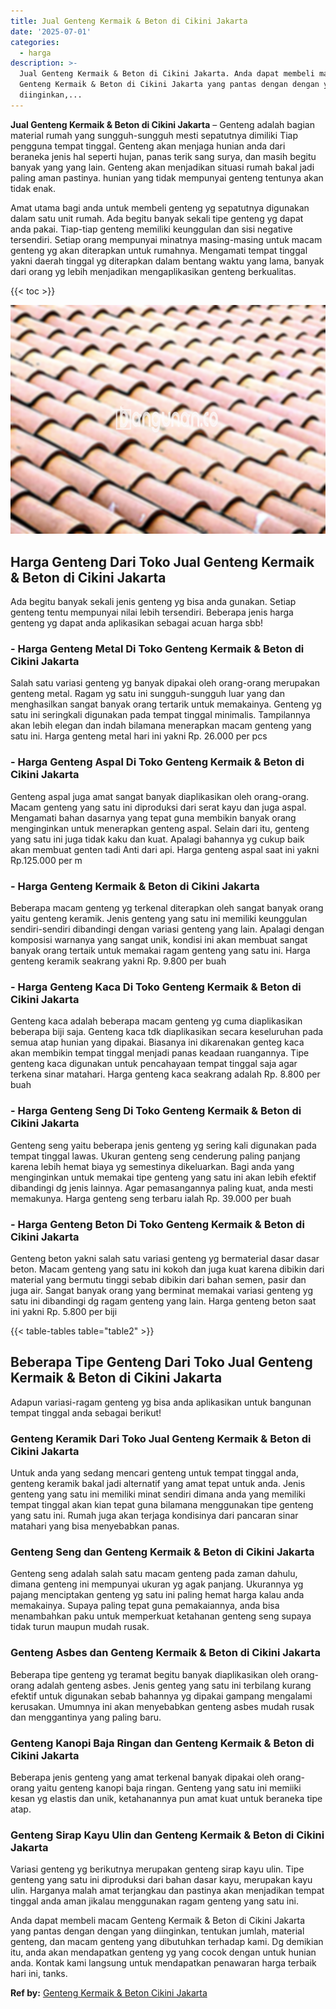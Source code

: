 ```yaml
---
title: Jual Genteng Kermaik & Beton di Cikini Jakarta
date: '2025-07-01'
categories:
  - harga
description: >-
  Jual Genteng Kermaik & Beton di Cikini Jakarta. Anda dapat membeli macam
  Genteng Kermaik & Beton di Cikini Jakarta yang pantas dengan dengan yang
  diinginkan,...
---
```


**Jual Genteng Kermaik & Beton di Cikini Jakarta** – Genteng adalah bagian material rumah yang sungguh-sungguh mesti sepatutnya dimiliki Tiap pengguna tempat tinggal. Genteng akan menjaga hunian anda dari beraneka jenis hal seperti hujan, panas terik sang surya, dan masih begitu banyak yang yang lain. Genteng akan menjadikan situasi rumah bakal jadi paling aman pastinya. hunian yang tidak mempunyai genteng tentunya akan tidak enak.

Amat utama bagi anda untuk membeli genteng yg sepatutnya digunakan dalam satu unit rumah. Ada begitu banyak sekali tipe genteng yg dapat anda pakai. Tiap-tiap genteng memiliki keunggulan dan sisi negative tersendiri. Setiap orang mempunyai minatnya masing-masing untuk macam genteng yg akan diterapkan untuk rumahnya. Mengamati tempat tinggal yakni daerah tinggal yg diterapkan dalam bentang waktu yang lama, banyak dari orang yg lebih menjadikan mengaplikasikan genteng berkualitas.

{{< toc >}}

![Jual Genteng Kermaik & Beton di Cikini Jakarta](/images/genteng-minimalis-murah31.png)

## Harga Genteng Dari Toko Jual Genteng Kermaik & Beton di Cikini Jakarta

Ada begitu banyak sekali jenis genteng yg bisa anda gunakan. Setiap genteng tentu mempunyai nilai lebih tersendiri. Beberapa jenis harga genteng yg dapat anda aplikasikan sebagai acuan harga sbb!

### \- Harga Genteng Metal Di Toko Genteng Kermaik & Beton di Cikini Jakarta

Salah satu variasi genteng yg banyak dipakai oleh orang-orang merupakan genteng metal. Ragam yg satu ini sungguh-sungguh luar yang dan menghasilkan sangat banyak orang tertarik untuk memakainya. Genteng yg satu ini seringkali digunakan pada tempat tinggal minimalis. Tampilannya akan lebih elegan dan indah bilamana menerapkan macam genteng yang satu ini. Harga genteng metal hari ini yakni Rp. 26.000 per pcs

### \- Harga Genteng Aspal Di Toko Genteng Kermaik & Beton di Cikini Jakarta

Genteng aspal juga amat sangat banyak diaplikasikan oleh orang-orang. Macam genteng yang satu ini diproduksi dari serat kayu dan juga aspal. Mengamati bahan dasarnya yang tepat guna membikin banyak orang menginginkan untuk menerapkan genteng aspal. Selain dari itu, genteng yang satu ini juga tidak kaku dan kuat. Apalagi bahannya yg cukup baik akan membuat genten tadi Anti dari api. Harga genteng aspal saat ini yakni Rp.125.000 per m

### \- Harga Genteng Kermaik & Beton di Cikini Jakarta

Beberapa macam genteng yg terkenal diterapkan oleh sangat banyak orang yaitu genteng keramik. Jenis genteng yang satu ini memiliki keunggulan sendiri-sendiri dibandingi dengan variasi genteng yang lain. Apalagi dengan komposisi warnanya yang sangat unik, kondisi ini akan membuat sangat banyak orang tertaik untuk memakai ragam genteng yang satu ini. Harga genteng keramik seakrang yakni Rp. 9.800 per buah

### \- Harga Genteng Kaca Di Toko Genteng Kermaik & Beton di Cikini Jakarta

Genteng kaca adalah beberapa macam genteng yg cuma diaplikasikan beberapa biji saja. Genteng kaca tdk diaplikasikan secara keseluruhan pada semua atap hunian yang dipakai. Biasanya ini dikarenakan genteg kaca akan membikin tempat tinggal menjadi panas keadaan ruangannya. Tipe genteng kaca digunakan untuk pencahayaan tempat tinggal saja agar terkena sinar matahari. Harga genteng kaca seakrang adalah Rp. 8.800 per buah

### \- Harga Genteng Seng Di Toko Genteng Kermaik & Beton di Cikini Jakarta

Genteng seng yaitu beberapa jenis genteng yg sering kali digunakan pada tempat tinggal lawas. Ukuran genteng seng cenderung paling panjang karena lebih hemat biaya yg semestinya dikeluarkan. Bagi anda yang menginginkan untuk memakai tipe genteng yang satu ini akan lebih efektif dibandingi dg jenis lainnya. Agar pemasangannya paling kuat, anda mesti memakunya. Harga genteng seng terbaru ialah Rp. 39.000 per buah

### \- Harga Genteng Beton Di Toko Genteng Kermaik & Beton di Cikini Jakarta

Genteng beton yakni salah satu variasi genteng yg bermaterial dasar dasar beton. Macam genteng yang satu ini kokoh dan juga kuat karena dibikin dari material yang bermutu tinggi sebab dibikin dari bahan semen, pasir dan juga air. Sangat banyak orang yang berminat memakai variasi genteng yg satu ini dibandingi dg ragam genteng yang lain. Harga genteng beton saat ini yakni Rp. 5.800 per biji

{{< table-tables table="table2" >}}

## Beberapa Tipe Genteng Dari Toko Jual Genteng Kermaik & Beton di Cikini Jakarta

Adapun variasi-ragam genteng yg bisa anda aplikasikan untuk bangunan tempat tinggal anda sebagai berikut!

### Genteng Keramik Dari Toko Jual Genteng Kermaik & Beton di Cikini Jakarta

Untuk anda yang sedang mencari genteng untuk tempat tinggal anda, genteng keramik bakal jadi alternatif yang amat tepat untuk anda. Jenis genteng yang satu ini memiliki minat sendiri dimana anda yang memiliki tempat tinggal akan kian tepat guna bilamana menggunakan tipe genteng yang satu ini. Rumah juga akan terjaga kondisinya dari pancaran sinar matahari yang bisa menyebabkan panas.

### Genteng Seng dan Genteng Kermaik & Beton di Cikini Jakarta

Genteng seng adalah salah satu macam genteng pada zaman dahulu, dimana genteng ini mempunyai ukuran yg agak panjang. Ukurannya yg pajang menciptakan genteng yg satu ini paling hemat harga kalau anda memakainya. Supaya paling tepat guna pemakaiannya, anda bisa menambahkan paku untuk memperkuat ketahanan genteng seng supaya tidak turun maupun mudah rusak.

### Genteng Asbes dan Genteng Kermaik & Beton di Cikini Jakarta

Beberapa tipe genteng yg teramat begitu banyak diaplikasikan oleh orang-orang adalah genteng asbes. Jenis genteg yang satu ini terbilang kurang efektif untuk digunakan sebab bahannya yg dipakai gampang mengalami kerusakan. Umumnya ini akan menyebabkan genteng asbes mudah rusak dan menggantinya yang paling baru.

### Genteng Kanopi Baja Ringan dan Genteng Kermaik & Beton di Cikini Jakarta

Beberapa jenis genteng yang amat terkenal banyak dipakai oleh orang-orang yaitu genteng kanopi baja ringan. Genteng yang satu ini memiiki kesan yg elastis dan unik, ketahanannya pun amat kuat untuk beraneka tipe atap.

### Genteng Sirap Kayu Ulin dan Genteng Kermaik & Beton di Cikini Jakarta

Variasi genteng yg berikutnya merupakan genteng sirap kayu ulin. Tipe genteng yang satu ini diproduksi dari bahan dasar kayu, merupakan kayu ulin. Harganya malah amat terjangkau dan pastinya akan menjadikan tempat tinggal anda aman jikalau menggunakan ragam genteng yang satu ini.

Anda dapat membeli macam Genteng Kermaik & Beton di Cikini Jakarta yang pantas dengan dengan yang diinginkan, tentukan jumlah, material genteng, dan macam genteng yang dibutuhkan terhadap kami. Dg demikian itu, anda akan mendapatkan genteng yg yang cocok dengan untuk hunian anda. Kontak kami langsung untuk mendapatkan penawaran harga terbaik hari ini, tanks.

**Ref by:**  [Genteng Kermaik & Beton  Cikini Jakarta](https://id.wikipedia.org/wiki/Genteng)
